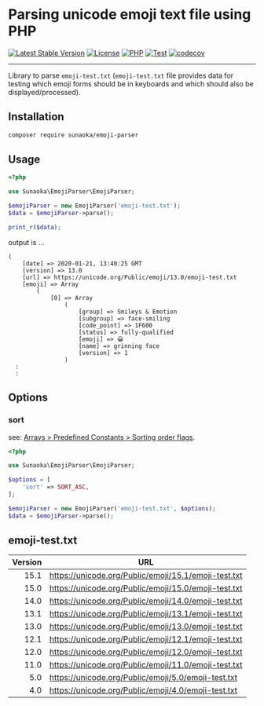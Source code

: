# Parsing unicode emoji text file using PHP

[![Latest Stable Version](https://poser.pugx.org/sunaoka/emoji-parser/v/stable)](https://packagist.org/packages/sunaoka/emoji-parser)
[![License](https://poser.pugx.org/sunaoka/emoji-parser/license)](https://packagist.org/packages/sunaoka/emoji-parser)
[![PHP](https://img.shields.io/packagist/php-v/sunaoka/emoji-parser)](composer.json)
[![Test](https://github.com/sunaoka/emoji-parser/actions/workflows/test.yml/badge.svg)](https://github.com/sunaoka/emoji-parser/actions/workflows/test.yml)
[![codecov](https://codecov.io/gh/sunaoka/emoji-parser/branch/develop/graph/badge.svg)](https://codecov.io/gh/sunaoka/emoji-parser)

---

Library to parse `emoji-test.txt`
(`emoji-test.txt` file provides data for testing which emoji forms should be in keyboards and which should also be displayed/processed).

## Installation

```bash
composer require sunaoka/emoji-parser
```

## Usage

```php
<?php

use Sunaoka\EmojiParser\EmojiParser;

$emojiParser = new EmojiParser('emoji-test.txt');
$data = $emojiParser->parse();

print_r($data);
```

output is ...

```text
(
    [date] => 2020-01-21, 13:40:25 GMT
    [version] => 13.0
    [url] => https://unicode.org/Public/emoji/13.0/emoji-test.txt
    [emoji] => Array
        (
            [0] => Array
                (
                    [group] => Smileys & Emotion
                    [subgroup] => face-smiling
                    [code_point] => 1F600
                    [status] => fully-qualified
                    [emoji] => 😀
                    [name] => grinning face
                    [version] => 1
                )
  :
  :
```

## Options

### sort

see: [Arrays > Predefined Constants > Sorting order flags](https://php.net/array.constants).

```php
<?php

use Sunaoka\EmojiParser\EmojiParser;

$options = [
    'sort' => SORT_ASC,
];

$emojiParser = new EmojiParser('emoji-test.txt', $options);
$data = $emojiParser->parse();
```

## emoji-test.txt

| Version | URL                                                  |
| ------: | ---------------------------------------------------- |
|    15.1 | https://unicode.org/Public/emoji/15.1/emoji-test.txt |
|    15.0 | https://unicode.org/Public/emoji/15.0/emoji-test.txt |
|    14.0 | https://unicode.org/Public/emoji/14.0/emoji-test.txt |
|    13.1 | https://unicode.org/Public/emoji/13.1/emoji-test.txt |
|    13.0 | https://unicode.org/Public/emoji/13.0/emoji-test.txt |
|    12.1 | https://unicode.org/Public/emoji/12.1/emoji-test.txt |
|    12.0 | https://unicode.org/Public/emoji/12.0/emoji-test.txt |
|    11.0 | https://unicode.org/Public/emoji/11.0/emoji-test.txt |
|     5.0 | https://unicode.org/Public/emoji/5.0/emoji-test.txt  |
|     4.0 | https://unicode.org/Public/emoji/4.0/emoji-test.txt  |
